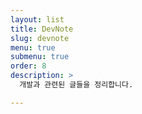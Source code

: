 ```yaml
---
layout: list
title: DevNote
slug: devnote
menu: true
submenu: true
order: 8
description: >
  개발과 관련된 글들을 정리합니다.

---
```

